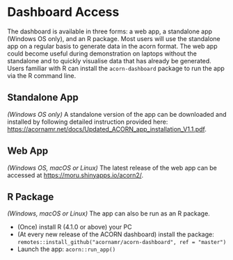 # Dashboard Access

The dashboard is available in three forms: a web app, a standalone app (Windows OS only), and an R package. Most users will use the standalone app on a regular basis to generate data in the acorn format. The web app could become useful during demonstration on laptops without the standalone and to quickly visualise data that has already be generated. Users familiar with R can install the `acorn-dashboard` package to run the app via the R command line.

## Standalone App

*(Windows OS only)*
A standalone version of the app can be downloaded and installed by following detailed instruction provided here: https://acornamr.net/docs/Updated_ACORN_app_installation_V1.1.pdf.

## Web App

*(Windows OS, macOS or Linux)*
The latest release of the web app can be accessed at https://moru.shinyapps.io/acorn2/.

## R Package

*(Windows, macOS or Linux)* 
The app can also be run as an R package.

- (Once) install R (4.1.0 or above) your PC 
- (At every new release of the ACORN dashboard) install the package: `remotes::install_github("acornamr/acorn-dashboard", ref = "master")`
- Launch the app: `acorn::run_app()`